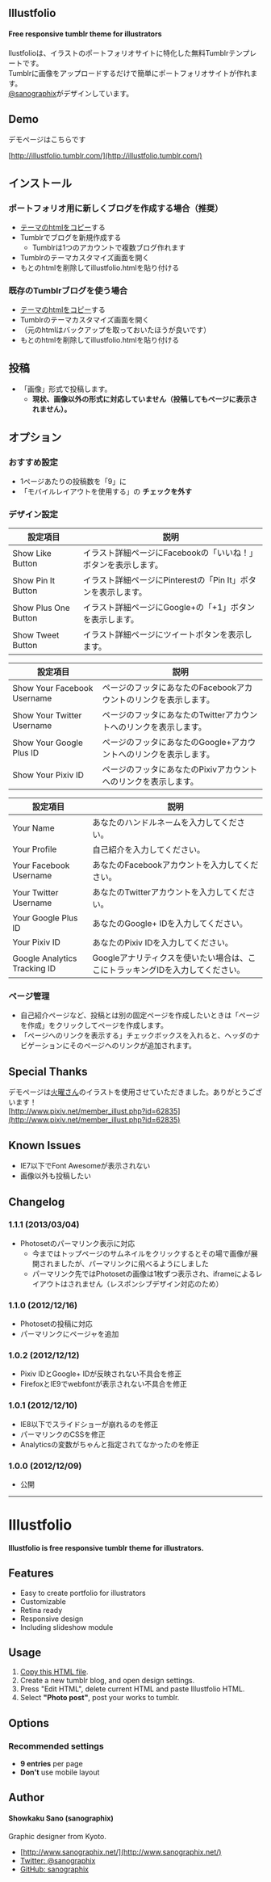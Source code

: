 ## Illustfolio

#### Free responsive tumblr theme for illustrators

llustfolioは、イラストのポートフォリオサイトに特化した無料Tumblrテンプレートです。  
Tumblrに画像をアップロードするだけで簡単にポートフォリオサイトが作れます。  
[@sanographix](http://www.sanographix.net)がデザインしています。

## Demo

デモページはこちらです

[http://illustfolio.tumblr.com/](http://illustfolio.tumblr.com/)



## インストール

### ポートフォリオ用に新しくブログを作成する場合（推奨）

* [テーマのhtmlをコピー](https://github.com/sanographix/tumblr/blob/master/illustfolio/illustfolio.html)する
* Tumblrでブログを新規作成する
    * Tumblrは1つのアカウントで複数ブログ作れます
* Tumblrのテーマカスタマイズ画面を開く
* もとのhtmlを削除してillustfolio.htmlを貼り付ける


### 既存のTumblrブログを使う場合

* [テーマのhtmlをコピー](https://github.com/sanographix/tumblr/blob/master/illustfolio/illustfolio.html)する
* Tumblrのテーマカスタマイズ画面を開く
* （元のhtmlはバックアップを取っておいたほうが良いです）
* もとのhtmlを削除してillustfolio.htmlを貼り付ける

## 投稿

* 「画像」形式で投稿します。
    * **現状、画像以外の形式に対応していません（投稿してもページに表示されません）。**
    
## オプション

### おすすめ設定

- 1ページあたりの投稿数を「9」に
- 「モバイルレイアウトを使用する」の **チェックを外す**

### デザイン設定

| 設定項目 | 説明 |
|-------|-----|
|Show Like Button|イラスト詳細ページにFacebookの「いいね！」ボタンを表示します。|
|Show Pin It Button|イラスト詳細ページにPinterestの「Pin It」ボタンを表示します。|
|Show Plus One Button|イラスト詳細ページにGoogle+の「+1」ボタンを表示します。|
|Show Tweet Button|イラスト詳細ページにツイートボタンを表示します。|


| 設定項目 | 説明 |
|-------|-----|
|Show Your Facebook Username|ページのフッタにあなたのFacebookアカウントのリンクを表示します。|
|Show Your Twitter Username|ページのフッタにあなたのTwitterアカウントへのリンクを表示します。|
|Show Your Google Plus ID|ページのフッタにあなたのGoogle+アカウントへのリンクを表示します。|
|Show Your Pixiv ID|ページのフッタにあなたのPixivアカウントへのリンクを表示します。|

| 設定項目 | 説明 |
|-------|-----|
|Your Name|あなたのハンドルネームを入力してください。|
|Your Profile|自己紹介を入力してください。|
|Your Facebook Username|あなたのFacebookアカウントを入力してください。|
|Your Twitter Username|あなたのTwitterアカウントを入力してください。|
|Your Google Plus ID|あなたのGoogle+ IDを入力してください。|
|Your Pixiv ID|あなたのPixiv IDを入力してください。|
|Google Analytics Tracking ID|Googleアナリティクスを使いたい場合は、ここにトラッキングIDを入力してください。|


### ページ管理

- 自己紹介ページなど、投稿とは別の固定ページを作成したいときは「ページを作成」をクリックしてページを作成します。
- 「ページへのリンクを表示する」チェックボックスを入れると、ヘッダのナビゲーションにそのページへのリンクが追加されます。


## Special Thanks

デモページは[火曜さん](http://twitter.com/kayou_bi)のイラストを使用させていただきました。ありがとうございます！  
[http://www.pixiv.net/member_illust.php?id=62835](http://www.pixiv.net/member_illust.php?id=62835)


## Known Issues

* IE7以下でFont Awesomeが表示されない
* 画像以外も投稿したい


## Changelog

### 1.1.1 (2013/03/04)

* Photosetのパーマリンク表示に対応
	* 今まではトップページのサムネイルをクリックするとその場で画像が展開されましたが、パーマリンクに飛べるようにしました
	* パーマリンク先ではPhotosetの画像は1枚ずつ表示され、iframeによるレイアウトはされません（レスポンシブデザイン対応のため）


### 1.1.0 (2012/12/16)

* Photosetの投稿に対応
* パーマリンクにページャを追加

### 1.0.2 (2012/12/12)

* Pixiv IDとGoogle+ IDが反映されない不具合を修正
* FirefoxとIE9でwebfontが表示されない不具合を修正

### 1.0.1 (2012/12/10)

* IE8以下でスライドショーが崩れるのを修正
* パーマリンクのCSSを修正
* Analyticsの変数がちゃんと指定されてなかったのを修正

### 1.0.0 (2012/12/09)

* 公開


<hr />

# Illustfolio

#### Illustfolio is free responsive tumblr theme for illustrators.

## Features

* Easy to create portfolio for illustrators
* Customizable
* Retina ready
* Responsive design
* Including slideshow module


## Usage

1. [Copy this HTML file](https://github.com/sanographix/tumblr/blob/master/illustfolio/illustfolio.html).
2. Create a new tumblr blog, and open design settings.
3. Press "Edit HTML", delete current HTML and paste Illustfolio HTML.
4. Select **"Photo post"**, post your works to tumblr.


## Options

### Recommended settings

* **9 entries** per page
* **Don't** use mobile layout


## Author

#### Showkaku Sano (sanographix)

Graphic designer from Kyoto.

* [http://www.sanographix.net/](http://www.sanographix.net/)
* [Twitter: @sanographix](https://twitter.com/sanographix)
* [GitHub: sanographix](https://github.com/sanographix)